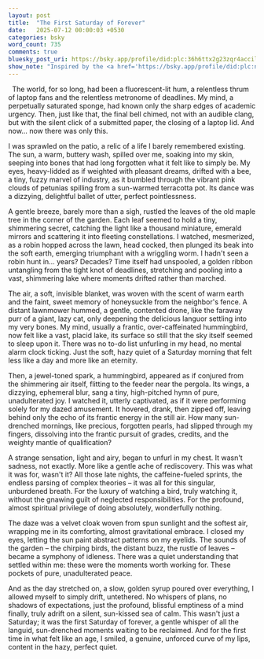 ```yaml
---
layout: post
title:  "The First Saturday of Forever"
date:   2025-07-12 00:00:03 +0530
categories: bsky
word_count: 735
comments: true
bluesky_post_uri: https://bsky.app/profile/did:plc:36h6ttx2g23zqr4accilbvo7/post/3ltq42v6rwk2y
show_note: "Inspired by the <a href='https://bsky.app/profile/did:plc:ngskvfckmjjy7cbfmsa7u2io/feed/bsasf'>#BlueSkyArtShow</a>'s July 12th theme: <strong>Summer Daze</strong>, this piece is my contribution."
---
```


&nbsp; The world, for so long, had been a fluorescent-lit hum, a relentless thrum of laptop fans and the relentless metronome of deadlines. My mind, a perpetually saturated sponge, had known only the sharp edges of academic urgency. Then, just like that, the final bell chimed, not with an audible clang, but with the silent click of a submitted paper, the closing of a laptop lid. And now… now there was only this.

I was sprawled on the patio, a relic of a life I barely remembered existing. The sun, a warm, buttery wash, spilled over me, soaking into my skin, seeping into bones that had long forgotten what it felt like to simply be. My eyes, heavy-lidded as if weighted with pleasant dreams, drifted with a bee, a tiny, fuzzy marvel of industry, as it bumbled through the vibrant pink clouds of petunias spilling from a sun-warmed terracotta pot. Its dance was a dizzying, delightful ballet of utter, perfect pointlessness.

A gentle breeze, barely more than a sigh, rustled the leaves of the old maple tree in the corner of the garden. Each leaf seemed to hold a tiny, shimmering secret, catching the light like a thousand miniature, emerald mirrors and scattering it into fleeting constellations. I watched, mesmerized, as a robin hopped across the lawn, head cocked, then plunged its beak into the soft earth, emerging triumphant with a wriggling worm. I hadn't seen a robin hunt in… years? Decades? Time itself had unspooled, a golden ribbon untangling from the tight knot of deadlines, stretching and pooling into a vast, shimmering lake where moments drifted rather than marched.

The air, a soft, invisible blanket, was woven with the scent of warm earth and the faint, sweet memory of honeysuckle from the neighbor's fence. A distant lawnmower hummed, a gentle, contented drone, like the faraway purr of a giant, lazy cat, only deepening the delicious languor settling into my very bones. My mind, usually a frantic, over-caffeinated hummingbird, now felt like a vast, placid lake, its surface so still that the sky itself seemed to sleep upon it. There was no to-do list unfurling in my head, no mental alarm clock ticking. Just the soft, hazy quiet of a Saturday morning that felt less like a day and more like an eternity.

Then, a jewel-toned spark, a hummingbird, appeared as if conjured from the shimmering air itself, flitting to the feeder near the pergola. Its wings, a dizzying, ephemeral blur, sang a tiny, high-pitched hymn of pure, unadulterated joy. I watched it, utterly captivated, as if it were performing solely for my dazed amusement. It hovered, drank, then zipped off, leaving behind only the echo of its frantic energy in the still air. How many sun-drenched mornings, like precious, forgotten pearls, had slipped through my fingers, dissolving into the frantic pursuit of grades, credits, and the weighty mantle of qualification?

A strange sensation, light and airy, began to unfurl in my chest. It wasn't sadness, not exactly. More like a gentle ache of rediscovery. This was what it was for, wasn't it? All those late nights, the caffeine-fueled sprints, the endless parsing of complex theories – it was all for this singular, unburdened breath. For the luxury of watching a bird, truly watching it, without the gnawing guilt of neglected responsibilities. For the profound, almost spiritual privilege of doing absolutely, wonderfully nothing.

The daze was a velvet cloak woven from spun sunlight and the softest air, wrapping me in its comforting, almost gravitational embrace. I closed my eyes, letting the sun paint abstract patterns on my eyelids. The sounds of the garden – the chirping birds, the distant buzz, the rustle of leaves – became a symphony of idleness. There was a quiet understanding that settled within me: these were the moments worth working for. These pockets of pure, unadulterated peace.

And as the day stretched on, a slow, golden syrup poured over everything, I allowed myself to simply drift, untethered. No whispers of plans, no shadows of expectations, just the profound, blissful emptiness of a mind finally, truly adrift on a silent, sun-kissed sea of calm. This wasn't just a Saturday; it was the first Saturday of forever, a gentle whisper of all the languid, sun-drenched moments waiting to be reclaimed. And for the first time in what felt like an age, I smiled, a genuine, unforced curve of my lips, content in the hazy, perfect quiet.
